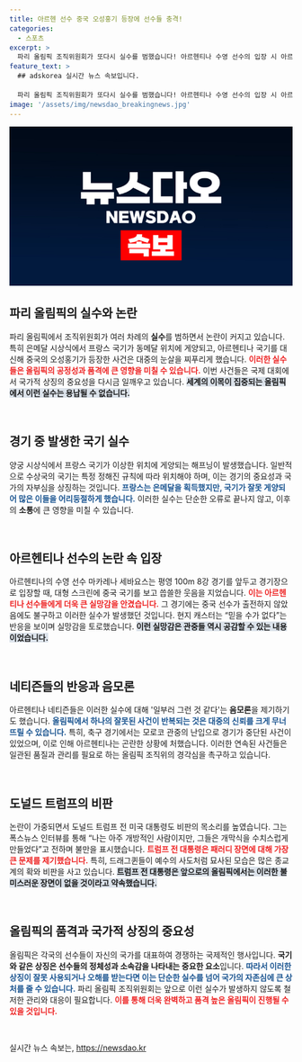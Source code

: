 ```yaml
---
title: 아르헨 선수 중국 오성홍기 등장에 선수들 충격!
categories:
  - 스포츠
excerpt: >
  파리 올림픽 조직위원회가 또다시 실수를 범했습니다! 아르헨티나 수영 선수의 입장 시 아르헨티나 국기 대신 중국 국기가 화면에 등장하며 논란이 일었습니다. 이미 축구와 양궁에서도 실수가 잇따른 상황, 과연 이들은 어떻게 극복할까요?
feature_text: >
  ## adskorea 실시간 뉴스 속보입니다.

  파리 올림픽 조직위원회가 또다시 실수를 범했습니다! 아르헨티나 수영 선수의 입장 시 아르헨티나 국기 대신 중국 국기가 화면에 등장하며 논란이 일었습니다. 이미 축구와 양궁에서도 실수가 잇따른 상황, 과연 이들은 어떻게 극복할까요?
image: '/assets/img/newsdao_breakingnews.jpg'
---
```


<p><img src="/assets/img/newsdao_breakingnews.jpg" alt="adskorea 속보" /></p>

<h2 data-ke-size="size26">파리 올림픽의 실수와 논란</h2>

<p data-ke-size="size16">파리 올림픽에서 조직위원회가 여러 차례의 <b>실수</b>를 범하면서 논란이 커지고 있습니다. 특히 은메달 시상식에서 프랑스 국기가 동메달 위치에 게양되고, 아르헨티나 국기를 대신해 중국의 오성홍기가 등장한 사건은 대중의 눈살을 찌푸리게 했습니다. <b><span style="color: #ee2323;">이러한 실수들은 올림픽의 공정성과 품격에 큰 영향을 미칠 수 있습니다.</span></b> 이번 사건들은 국제 대회에서 국가적 상징의 중요성을 다시금 일깨우고 있습니다. <b><span style="background-color: #21538527;">세계의 이목이 집중되는 올림픽에서 이런 실수는 용납될 수 없습니다.</span></b></p>

<p data-ke-size="size16">&nbsp;</p>

<h2 data-ke-size="size26">경기 중 발생한 국기 실수</h2>

<p data-ke-size="size16">양궁 시상식에서 프랑스 국기가 이상한 위치에 게양되는 해프닝이 발생했습니다. 일반적으로 수상국의 국기는 특정 정해진 규칙에 따라 위치해야 하며, 이는 경기의 중요성과 국가의 자부심을 상징하는 것입니다. <b><span style="color: #1a5490;">프랑스는 은메달을 획득했지만, 국기가 잘못 게양되어 많은 이들을 어리둥절하게 했습니다.</span></b> 이러한 실수는 단순한 오류로 끝나지 않고, 이후의 <b>소통</b>에 큰 영향을 미칠 수 있습니다.</p>

<p data-ke-size="size16">&nbsp;</p>

<h2 data-ke-size="size26">아르헨티나 선수의 논란 속 입장</h2>

<p data-ke-size="size16">아르헨티나의 수영 선수 마카레나 세바요스는 평영 100m 8강 경기를 앞두고 경기장으로 입장할 때, 대형 스크린에 중국 국기를 보고 씁쓸한 웃음을 지었습니다. <b><span style="color: #ee2323;">이는 아르헨티나 선수들에게 더욱 큰 실망감을 안겼습니다.</span></b> 그 경기에는 중국 선수가 출전하지 않았음에도 불구하고 이러한 실수가 발생했던 것입니다. 현지 캐스터는 “믿을 수가 없다”는 반응을 보이며 실망감을 토로했습니다. <b><span style="background-color: #21538527;">이런 실망감은 관중들 역시 공감할 수 있는 내용이었습니다.</span></b></p>

<p data-ke-size="size16">&nbsp;</p>

<h2 data-ke-size="size26">네티즌들의 반응과 음모론</h2>

<p data-ke-size="size16">아르헨티나 네티즌들은 이러한 실수에 대해 '일부러 그런 것 같다'는 <b>음모론</b>을 제기하기도 했습니다. <b><span style="color: #1a5490;">올림픽에서 하나의 잘못된 사건이 반복되는 것은 대중의 신뢰를 크게 무너뜨릴 수 있습니다.</span></b> 특히, 축구 경기에서는 모로코 관중의 난입으로 경기가 중단된 사건이 있었으며, 이로 인해 아르헨티나는 곤란한 상황에 처했습니다. 이러한 연속된 사건들은 일관된 품질과 관리를 필요로 하는 올림픽 조직위의 경각심을 촉구하고 있습니다.</p>

<p data-ke-size="size16">&nbsp;</p>

<h2 data-ke-size="size26">도널드 트럼프의 비판</h2>

<p data-ke-size="size16">논란이 가중되면서 도널드 트럼프 전 미국 대통령도 비판의 목소리를 높였습니다. 그는 폭스뉴스 인터뷰를 통해 “나는 아주 개방적인 사람이지만, 그들은 개막식을 수치스럽게 만들었다”고 전하며 불만을 표시했습니다. <b><span style="color: #ee2323;">트럼프 전 대통령은 패러디 장면에 대해 가장 큰 문제를 제기했습니다.</span></b> 특히, 드래그퀸들이 예수의 사도처럼 묘사된 모습은 많은 종교계의 확와 비판을 사고 있습니다. <b><span style="background-color: #21538527;">트럼프 전 대통령은 앞으로의 올림픽에서는 이러한 불미스러운 장면이 없을 것이라고 약속했습니다.</span></b></p>

<p data-ke-size="size16">&nbsp;</p>

<h2 data-ke-size="size26">올림픽의 품격과 국가적 상징의 중요성</h2>

<p data-ke-size="size16">올림픽은 각국의 선수들이 자신의 국가를 대표하여 경쟁하는 국제적인 행사입니다. <b>국기와 같은 상징은 선수들의 정체성과 소속감을 나타내는 중요한 요소</b>입니다. <b><span style="color: #1a5490;">따라서 이러한 상징이 잘못 사용되거나 오해를 받는다면 이는 단순한 실수를 넘어 국가의 자존심에 큰 상처를 줄 수 있습니다.</span></b> 파리 올림픽 조직위원회는 앞으로 이런 실수가 발생하지 않도록 철저한 관리와 대응이 필요합니다. <b><span style="color: #ee2323;">이를 통해 더욱 완벽하고 품격 높은 올림픽이 진행될 수 있을 것입니다.</span></b></p>

<p data-ke-size="size16">&nbsp;</p>
실시간 뉴스 속보는, <a href="https://newsdao.kr" rel="dofollow">https://newsdao.kr</a>


